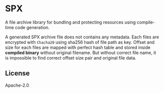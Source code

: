 # SPX
A file archive library for bundling and protecting resources using compile-time code generation.

A generated SPX archive file does not contains any metadata.
Each files are encrypted with `Chacha20` using sha256 hash of file path as key.
Offset and size for each files are mapped with perfect hash table and stored inside **compiled binary** without original filename. But without correct file name, it is impossible to find correct offset size pair and original file data.

## License
Apache-2.0